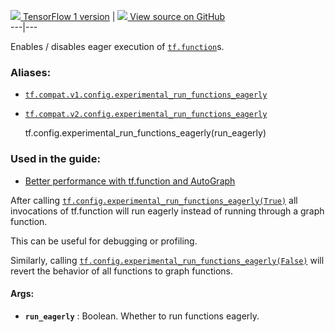 [ ![](https://tensorflow.google.cn/images/tf_logo_32px.png) TensorFlow 1
version](/versions/r1.15/api_docs/python/tf/config/experimental_run_functions_eagerly)
|  [ ![](https://tensorflow.google.cn/images/GitHub-Mark-32px.png) View source
on GitHub
](https://github.com/tensorflow/tensorflow/blob/r2.0/tensorflow/python/eager/def_function.py#L254-L271)  
---|---  
  
Enables / disables eager execution of
[`tf.function`](https://tensorflow.google.cn/api_docs/python/tf/function)s.

### Aliases:

  * [`tf.compat.v1.config.experimental_run_functions_eagerly`](/api_docs/python/tf/config/experimental_run_functions_eagerly)
  * [`tf.compat.v2.config.experimental_run_functions_eagerly`](/api_docs/python/tf/config/experimental_run_functions_eagerly)

    
    
    tf.config.experimental_run_functions_eagerly(run_eagerly)
    

### Used in the guide:

  * [Better performance with tf.function and AutoGraph](https://tensorflow.google.cn/guide/function)

After calling
[`tf.config.experimental_run_functions_eagerly(True)`](https://tensorflow.google.cn/api_docs/python/tf/config/experimental_run_functions_eagerly)
all invocations of tf.function will run eagerly instead of running through a
graph function.

This can be useful for debugging or profiling.

Similarly, calling
[`tf.config.experimental_run_functions_eagerly(False)`](https://tensorflow.google.cn/api_docs/python/tf/config/experimental_run_functions_eagerly)
will revert the behavior of all functions to graph functions.

#### Args:

  * **`run_eagerly`** : Boolean. Whether to run functions eagerly.

